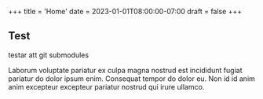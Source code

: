 +++
title = 'Home'
date = 2023-01-01T08:00:00-07:00
draft = false
+++

## Test
testar att git submodules


Laborum voluptate pariatur ex culpa magna nostrud est incididunt fugiat
pariatur do dolor ipsum enim. Consequat tempor do dolor eu. Non id id anim anim
excepteur excepteur pariatur nostrud qui irure ullamco.
